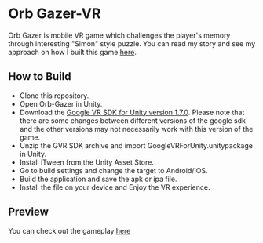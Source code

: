 # Orb Gazer-VR
Orb Gazer is mobile VR game which challenges the player's memory through interesting "Simon" style puzzle. You can read my story and see my approach on how I built this game [here](https://medium.com/@srinivassai/puzzler-vr-c4481b12bd02).

## How to Build

* Clone this repository.
* Open Orb-Gazer in Unity.
* Download the [Google VR SDK for Unity version 1.7.0](https://github.com/googlevr/gvr-unity-sdk/releases). Please note that there are some changes between different versions of the google sdk and the other versions may not necessarily work with this version of the game.
* Unzip the GVR SDK archive and import GoogleVRForUnity.unitypackage in Unity.
* Install iTween from the Unity Asset Store.
* Go to build settings and change the target to Android/IOS.
* Build the application and save the apk or ipa file.
* Install the file on your device and Enjoy the VR experience.

## Preview

You can check out the gameplay [here](https://www.youtube.com/watch?v=Fa8gR4qqHNo)


